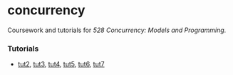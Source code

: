 # concurrency

Coursework and tutorials for _528 Concurrency: Models and Programming_.

### Tutorials

- [tut2](tut2), [tut3](tut3), [tut4](tut4), [tut5](tut5), [tut6](tut6), [tut7](tut7)

